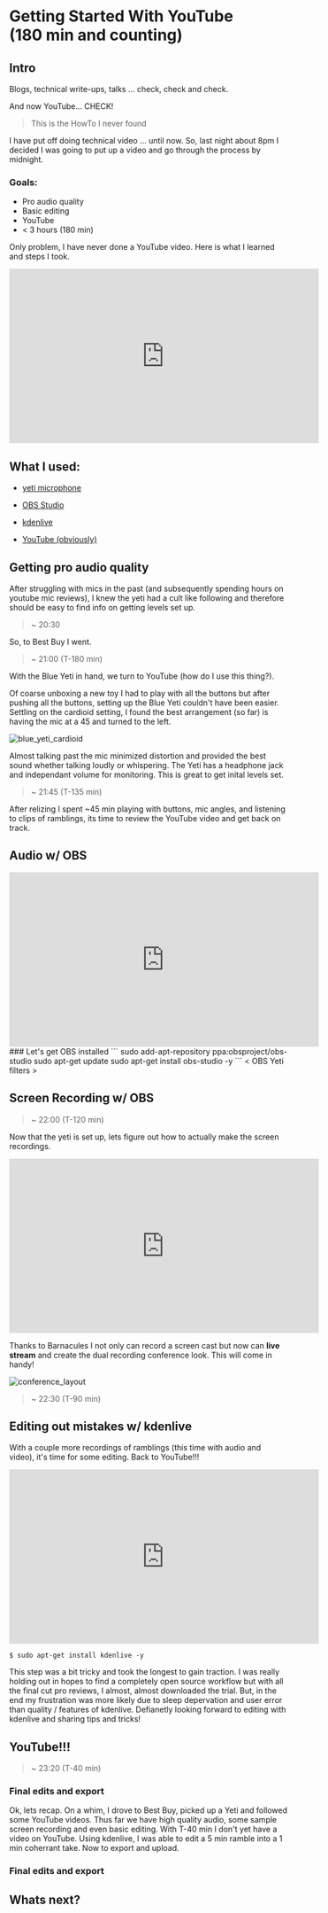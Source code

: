 # Getting Started With YouTube <br /> (180 min and counting)

## Intro
Blogs, technical write-ups, talks ... check, check and check. 

And now YouTube... CHECK! 
  > This is the HowTo I never found

I have put off doing technical video ... until now.
So, last night about 8pm I decided I was going to put up a video and go through the process by midnight. 

  ### Goals:
  - Pro audio quality 
  - Basic editing 
  - YouTube 
  - < 3 hours (180 min) 

Only problem, I have never done a YouTube video. 
Here is what I learned and steps I took. 

<iframe width="560" height="315" src="https://www.youtube.com/embed/Nspv5iSmm_A" frameborder="0" allowfullscreen></iframe>

## What I used: 
* [yeti microphone](http://www.bluemic.com/products/yeti/)

* [OBS Studio](https://obsproject.com/)

* [kdenlive](https://obsproject.com/)

* [YouTube (obviously)](https://youtube.com/)

## Getting pro audio quality
After struggling with mics in the past (and subsequently spending hours on youtube mic reviews), 
I knew the yeti had a cult like following and therefore should be easy to find info on getting levels set up. 

> ~ 20:30 


So, to Best Buy I went. 

> ~ 21:00 (T-180 min) 


With the Blue Yeti in hand, we turn to YouTube (how do I use this thing?).  

Of coarse unboxing a new toy I had to play with all the buttons but after pushing all the buttons, setting up the Blue Yeti couldn't have been easier. 
Settling on the cardioid setting, I found the best arrangement (so far) is having the mic at a 45 and turned to the left. 

![blue_yeti_cardioid](/images/blue_yeti_cardioid.jpg)

Almost talking past the mic minimized distortion and provided the best sound whether talking loudly or whispering.
The Yeti has a headphone jack and independant volume for monitoring. This is great to get inital levels set.

> ~ 21:45 (T-135 min)

After relizing I spent ~45 min playing with buttons, mic angles, and listening to clips of ramblings, its time to review the YouTube video and get back on track.  

## Audio w/ OBS 

<iframe width="560" height="315" src="https://www.youtube.com/embed/YcDiBTQhgxs" frameborder="0" allowfullscreen></iframe>

<br /> 
### Let's get OBS installed
```
sudo add-apt-repository ppa:obsproject/obs-studio
sudo apt-get update
sudo apt-get install obs-studio -y
```
< OBS Yeti filters > 


## Screen Recording w/ OBS

> ~ 22:00 (T-120 min)

Now that the yeti is set up, lets figure out how to actually make the screen recordings.
<iframe width="560" height="315" src="https://www.youtube.com/embed/GbbzrRIhTgc" frameborder="0" allowfullscreen></iframe>

Thanks to Barnacules I not only can record a screen cast but now can **live stream** and create the dual recording conference look. This will come in handy!

![conference_layout](/images/conference_layout.jpg)

> ~ 22:30 (T-90 min)

## Editing out mistakes w/ kdenlive
With a couple more recordings of ramblings (this time with audio and video), it's time for some editing. Back to YouTube!!! 

<iframe width="560" height="315" src="https://www.youtube.com/embed/zDtmP-_XtEU" frameborder="0" allowfullscreen></iframe>


```
$ sudo apt-get install kdenlive -y 
```

This step was a bit tricky and took the longest to gain traction. I was really holding out in hopes to find a completely open source
workflow but with all the final cut pro reviews, I almost, almost downloaded the trial. But, in the end my frustration was more likely
due to sleep depervation and user error than quality / features of kdenlive. Defianetly looking forward to editing with kdenlive and sharing tips and tricks!

## YouTube!!!

> ~ 23:20 (T-40 min)

### Final edits and export 
Ok, lets recap. On a whim, I drove to Best Buy, picked up a Yeti and followed some YouTube videos. Thus far we have
high quality audio, some sample screen recording and even basic editing. With T-40 min I don't yet have a video on YouTube. 
Using kdenlive, I was able to edit a 5 min ramble into a 1 min coherrant take. Now to export and upload. 


### Final edits and export 


## Whats next?

